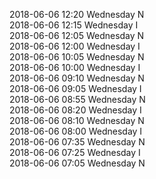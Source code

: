 2018-06-06 12:20 Wednesday  N  
2018-06-06 12:15 Wednesday  I  
2018-06-06 12:05 Wednesday  N  
2018-06-06 12:00 Wednesday  I  
2018-06-06 10:05 Wednesday  N  
2018-06-06 10:00 Wednesday  I  
2018-06-06 09:10 Wednesday  N  
2018-06-06 09:05 Wednesday  I  
2018-06-06 08:55 Wednesday  N  
2018-06-06 08:20 Wednesday  I  
2018-06-06 08:10 Wednesday  N  
2018-06-06 08:00 Wednesday  I  
2018-06-06 07:35 Wednesday  N  
2018-06-06 07:25 Wednesday  I  
2018-06-06 07:05 Wednesday  N  
